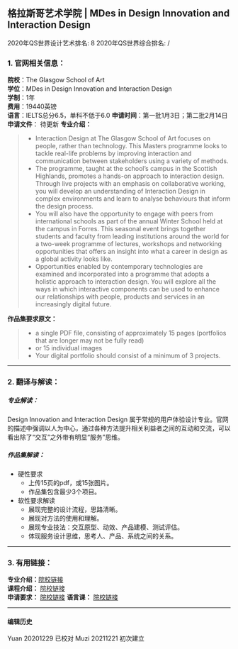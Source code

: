 ## 格拉斯哥艺术学院 | MDes in Design Innovation and Interaction Design

2020年QS世界设计艺术排名: 8
2020年QS世界综合排名: /

### 1. 官网相关信息：

**院校**：The Glasgow School of Art  
**学位**：MDes in Design Innovation and Interaction Design  
**学制**：1年  
**费用**：19440英镑  
**语言**：IELTS总分6.5，单科不低于6.0
**申请时间**：第一批1月3日；第二批2月14日
**申请文件**： 待更新
**专业介绍：**
> -  Interaction Design at The Glasgow School of Art focuses on people, rather than technology. This Masters programme looks to tackle real-life problems by improving interaction and communication between stakeholders using a variety of methods.
> - The programme, taught at the school’s campus in the Scottish Highlands, promotes a hands-on approach to interaction design. Through live projects with an emphasis on collaborative working, you will develop an understanding of Interaction Design in complex environments and learn to analyse behaviours that inform the design process.
> - You will also have the opportunity to engage with peers from international schools as part of the annual Winter School held at the campus in Forres. This seasonal event brings together students and faculty from leading institutions around the world for a two-week programme of lectures, workshops and networking opportunities that offers an insight into what a career in design as a global activity looks like.
> - Opportunities enabled by contemporary technologies are examined and incorporated into a programme that adopts a holistic approach to interaction design. You will explore all the ways in which interactive components can be used to enhance our relationships with people, products and services in an increasingly digital future.




**作品集要求原文：**   

> - a single PDF file, consisting of approximately 15 pages (portfolios that are longer may not be fully read)
> - or 15 individual images
> - Your digital portfolio should consist of a minimum of 3 projects.

---


### 2. 翻译与解读：
##### 专业解读：
Design Innovation and Interaction Design 属于常规的用户体验设计专业。官网的描述中强调以人为中心，通过各种方法提升相关利益者之间的互动和交流，可以看出除了“交互”之外带有明显“服务”思维。

##### 作品集解读：

- 硬性要求
  - 上传15页的pdf，或15张图片。
  - 作品集包含最少3个项目。  
- 软性要求解读
    - 展现完整的设计流程，思路清晰。
    - 展现对方法的使用和理解。
    - 展现专业技法：交互原型、动效、产品建模、测试评估。
    - 体现服务设计思维，思考人、产品、系统之间的关系。




---


### 3. 有用链接：

**专业介绍：**[院校链接](http://www.gsa.ac.uk/study/graduate-degrees/design-innovation-interaction-design/)  
**课程介绍：** [院校链接](http://www.gsa.ac.uk/media/1752372/design-innovation-jan20.pdf)  
**申请要求：** [院校链接](http://www.gsa.ac.uk/study/graduate-degrees/how-to-apply/)
**语言课：** [院校链接](https://www.gov.uk/government/publications/guidance-on-applying-for-uk-visa-approved-english-language-tests)



---


#### 编辑历史
Yuan 20201229 已校对
Muzi 20211221 初次建立
